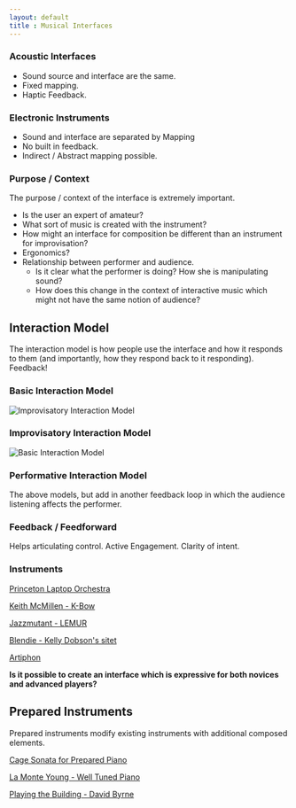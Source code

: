 ```yaml
---
layout: default
title : Musical Interfaces
---
```


### Acoustic Interfaces

* Sound source and interface are the same. 
* Fixed mapping. 
* Haptic Feedback. 

### Electronic Instruments

* Sound and interface are separated by Mapping
* No built in feedback. 
* Indirect / Abstract mapping possible. 

### Purpose / Context

The purpose / context of the interface is extremely important. 

* Is the user an expert of amateur?
* What sort of music is created with the instrument?
* How might an interface for composition be different than an instrument for improvisation?
* Ergonomics?
* Relationship between performer and audience. 
	* Is it clear what the performer is doing? How she is manipulating sound?
	* How does this change in the context of interactive music which might not have the same notion of audience?


## Interaction Model

The interaction model is how people use the interface and how it responds to them (and importantly, how they respond back to it responding). Feedback!

### Basic Interaction Model

![Improvisatory Interaction Model]({{site.baseurl}}/images/wessel-improvisation.png)

### Improvisatory Interaction Model

![Basic Interaction Model]({{site.baseurl}}/images/washington-interfaces.png)

### Performative Interaction Model

The above models, but add in another feedback loop in which the audience listening affects the performer. 

### Feedback / Feedforward

Helps articulating control. 
Active Engagement. 
Clarity of intent.

### Instruments

[Princeton Laptop Orchestra](https://www.youtube.com/watch?v=gOsaANAfZcw)

[Keith McMillen - K-Bow](http://www.keithmcmillen.com/products/k-bow/)

[Jazzmutant - LEMUR](https://www.youtube.com/watch?v=X_BMnwIbWJw)

[Blendie - Kelly Dobson's sitet](https://www.youtube.com/watch?v=6DDkwdPaYmk)

[Artiphon](http://artiphon.com/)

**Is it possible to create an interface which is expressive for both novices and advanced players?**

## Prepared Instruments

Prepared instruments modify existing instruments with additional composed elements. 

[Cage Sonata for Prepared Piano](https://www.youtube.com/watch?v=pUTXNxFvjDw)

[La Monte Young - Well Tuned Piano](https://www.youtube.com/watch?v=pRlfFsbS7UM)

[Playing the Building - David Byrne](https://www.youtube.com/watch?v=Gea9SYUdJeY)